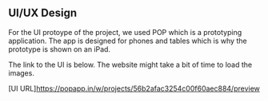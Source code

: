 ## UI/UX Design

For the UI protoype of the project, we used POP which is a prototyping application. The app is designed for phones and tables which is why the prototype is shown on an iPad.

The link to the UI is below. The website might take a bit of time to load the images.


[UI URL]https://popapp.in/w/projects/56b2afac3254c00f60aec884/preview